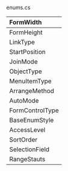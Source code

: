 enums.cs


|FormWidth|
|:--------|
|FormHeight|
|LinkType|
|StartPosition|
|JoinMode|
|ObjectType|
|MenuItemType|
|ArrangeMethod|排列方向，水平，垂直,对应layoutControl的layoutType,TabPage和Group默认为垂直，而Design默认为水平|
|AutoMode|长度或高度模式，有自动，固定两值|
|FormControlType|Grid/StringEdit.../Group|
|BaseEnumStyle|ComboBox,RadioButton|
|AccessLevel|访问级别|
|SortOrder|排序方向|
|SelectionField|选择字段类型,database或是统计字段|
|RangeStauts|Hide,Lock,Open 默认是Open|